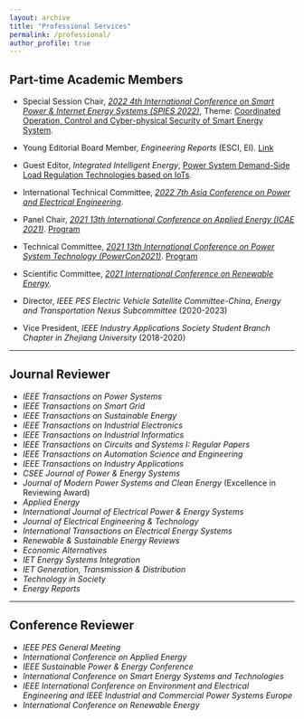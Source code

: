 ```yaml
---
layout: archive
title: "Professional Services"
permalink: /professional/
author_profile: true
---
```






## **Part-time Academic Members**

- Special Session Chair, *[2022 4th International Conference on Smart Power & Internet Energy Systems (SPIES 2022)](http://www.icspies.org/index.html)*, Theme: [Coordinated Operation, Control and Cyber-physical Security of Smart Energy System](https://mp.weixin.qq.com/s/i4-b8Mj30ufvDKmqNfPyiQ).

- Young Editorial Board Member, *Engineering Reports* (ESCI, EI). [Link](https://mp.weixin.qq.com/s/_w874Yys0uEbGtTd5kBrjg)

- Guest Editor, *Integrated Intelligent Energy*, [Power System Demand-Side Load Regulation Technologies based on IoTs](https://huihongxun.github.io/files/Professional_Activities/综合智慧能源_2022年2期_电子版.pdf).

- International Technical Committee, [*2022 7th Asia Conference on Power and Electrical Engineering*](https://www.acpee.net/index.html).

- Panel Chair, *[2021 13th International Conference on Applied Energy (ICAE 2021)](https://applied-energy.org/icae2021/#hero1)*. [Program](https://huihongxun.github.io/files/Professional_Activities/ICAE2021-Program-Book.pdf)

- Technical Committee, *[2021 13th International Conference on Power System Technology (PowerCon2021)](http://powercon2021.csee.org.cn/index.html)*. [Program](https://huihongxun.github.io/files/Professional_Activities/PowerCon2021-Advanced-Program.pdf)

- Scientific Committee, *[2021 International Conference on Renewable Energy](https://premc.org/conferences/icren-renewable-energy/Committee/#menu)*.

- Director, *IEEE PES Electric Vehicle Satellite Committee-China*, *Energy and Transportation Nexus Subcommittee* (2020-2023)

- Vice President, *IEEE Industry Applications Society Student Branch Chapter in Zhejiang University* (2018-2020)

  <!-- Program Committee, *2021 International Conference on Power System and Energy Internet*. [Link](http://www.posei.net/) --> <!-- Scientific Committee, *2022 International Conference on Civil, Structural and Environmental Engineering*. [Link](https://www.albedomeetings.com/civilmeet/index.php#) -->





------

## **Journal Reviewer**  

- *IEEE Transactions on Power Systems*
- *IEEE Transactions on Smart Grid*
- *IEEE Transactions on Sustainable Energy*
- *IEEE Transactions on Industrial Electronics*
- *IEEE Transactions on Industrial Informatics*
- *IEEE Transactions on Circuits and Systems I: Regular Papers*
- *IEEE Transactions on Automation Science and Engineering*
- *IEEE Transactions on Industry Applications*
- *CSEE Journal of Power & Energy Systems*
- *Journal of Modern Power Systems and Clean Energy* (Excellence in Reviewing Award)
- *Applied Energy*
- *International Journal of Electrical Power & Energy Systems*
- *Journal of Electrical Engineering & Technology*
- *International Transactions on Electrical Energy Systems*
- *Renewable & Sustainable Energy Reviews*
- *Economic Alternatives*
- *IET Energy Systems Integration*
- *IET Generation, Transmission & Distribution*
- *Technology in Society*
- *Energy Reports*





------

## **Conference Reviewer** 

- *IEEE PES General Meeting*
- *International Conference on Applied Energy*
- *IEEE Sustainable Power & Energy Conference*
- *International Conference on Smart Energy Systems and Technologies*
- *IEEE International Conference on Environment and Electrical Engineering and IEEE Industrial and Commercial Power Systems Europe*
- *International Conference on Renewable Energy*

